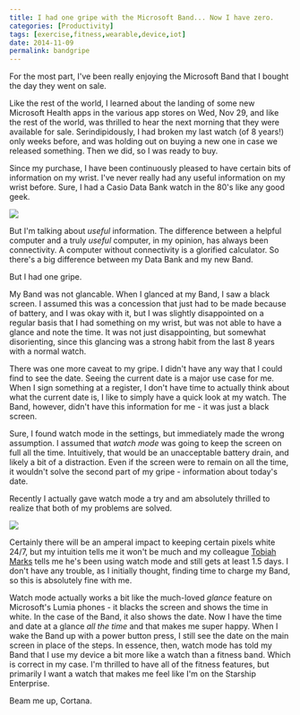 ```yaml
---
title: I had one gripe with the Microsoft Band... Now I have zero.
categories: [Productivity]
tags: [exercise,fitness,wearable,device,iot]
date: 2014-11-09
permalink: bandgripe
---
```


For the most part, I&#39;ve been really enjoying the Microsoft Band that I bought the day they went on sale.

Like the rest of the world, I learned about the landing of some new Microsoft Health apps in the various app stores on Wed, Nov 29, and like the rest of the world, was thrilled to hear the next morning that they were available for sale. Serindipidously, I had broken my last watch (of 8 years!) only weeks before, and was holding out on buying a new one in case we released something. Then we did, so I was ready to buy.


Since my purchase, I have been continuously pleased to have certain bits of information on my wrist. I&#39;ve never really had any useful information on my wrist before. Sure, I had a Casio Data Bank watch in the 80&#39;s like any good geek.

![](/files/bandgripe_01.jpg)

But I&#39;m talking about _useful_ information. The difference between a helpful computer and a truly _useful_ computer, in my opinion, has always been connectivity. A computer without connectivity is a glorified calculator. So there&#39;s a big difference between my Data Bank and my new Band.

But I had one gripe.

My Band was not glancable. When I glanced at my Band, I saw a black screen. I assumed this was a concession that just had to be made because of battery, and I was okay with it, but I was slightly disappointed on a regular basis that I had something on my wrist, but was not able to have a glance and note the time. It was not just disappointing, but somewhat disorienting, since this glancing was a strong habit from the last 8 years with a normal watch.

There was one more caveat to my gripe. I didn&#39;t have any way that I could find to see the date. Seeing the current date is a major use case for me. When I sign something at a register, I don&#39;t have time to actually think about what the current date is, I like to simply have a quick look at my watch. The Band, however, didn&#39;t have this information for me - it was just a black screen.

Sure, I found watch mode in the settings, but immediately made the wrong assumption. I assumed that _watch mode_ was going to keep the screen on full all the time. Intuitively, that would be an unacceptable battery drain, and likely a bit of a distraction. Even if the screen were to remain on all the time, it wouldn&#39;t solve the second part of my gripe - information about today&#39;s date.

Recently I actually gave watch mode a try and am absolutely thrilled to realize that both of my problems are solved.

![](/files/bandgripe_02.jpg)

Certainly there will be an amperal impact to keeping certain pixels white 24/7, but my intuition tells me it won&#39;t be much and my colleague [Tobiah Marks](http://www.tobiahmarks.com) tells me he&#39;s been using watch mode and still gets at least 1.5 days. I don&#39;t have any trouble, as I initially thought, finding time to charge my Band, so this is absolutely fine with me.

Watch mode actually works a bit like the much-loved _glance_ feature on Microsoft&#39;s Lumia phones - it blacks the screen and shows the time in white. In the case of the Band, it also shows the date. Now I have the time and date at a glance _all the time_ and that makes me super happy. When I wake the Band up with a power button press, I still see the date on the main screen in place of the steps. In essence, then, watch mode has told my Band that I use my device a bit more like a watch than a fitness band. Which is correct in my case. I&#39;m thrilled to have all of the fitness features, but primarily I want a watch that makes me feel like I&#39;m on the Starship Enterprise.

Beam me up, Cortana.